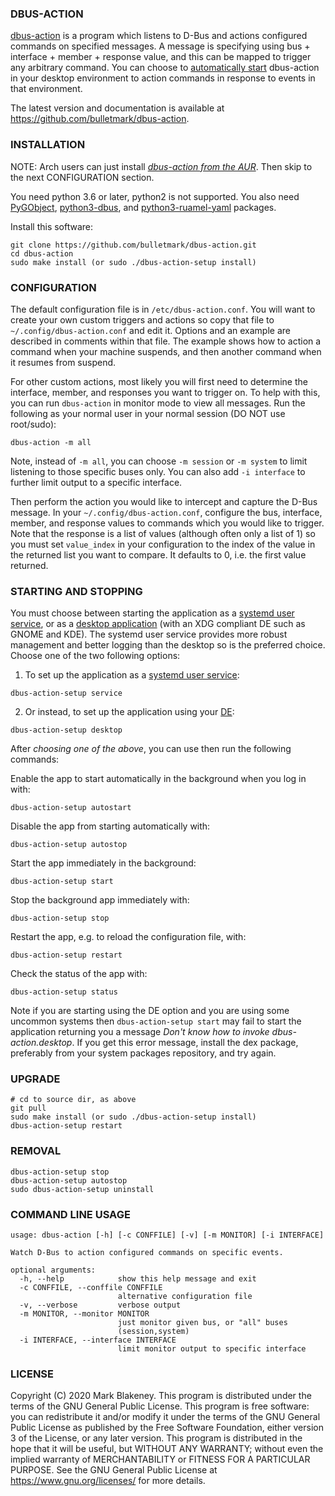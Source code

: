 ### DBUS-ACTION

[dbus-action][REPO] is a program which listens to D-Bus and actions
configured commands on specified messages. A message is specifying using
bus + interface + member + response value, and this can be mapped to
trigger any arbitrary command. You can choose to [automatically
start](https://specifications.freedesktop.org/autostart-spec/autostart-spec-latest.html)
dbus-action in your desktop environment to action commands in response
to events in that environment.

The latest version and documentation is available at
https://github.com/bulletmark/dbus-action.

### INSTALLATION

NOTE: Arch users can just install [_dbus-action from the
AUR_][AUR]. Then skip to the next CONFIGURATION section.

You need python 3.6 or later, python2 is not supported. You also need
[PyGObject](https://pypi.org/project/PyGObject/),
[python3-dbus](https://pypi.org/project/dbus-python/),
and [python3-ruamel-yaml](https://pypi.org/project/ruamel.yaml/)
packages.

Install this software:

    git clone https://github.com/bulletmark/dbus-action.git
    cd dbus-action
    sudo make install (or sudo ./dbus-action-setup install)

### CONFIGURATION

The default configuration file is in `/etc/dbus-action.conf`. You will
want to create your own custom triggers and actions so copy that file to
`~/.config/dbus-action.conf` and edit it. Options and an example are
described in comments within that file. The example shows how to action
a command when your machine suspends, and then another command when it
resumes from suspend.

For other custom actions, most likely you will first need to determine
the interface, member, and responses you want to trigger on. To help
with this, you can run `dbus-action` in monitor mode to view all
messages. Run the following as your normal user in your normal session
(DO NOT use root/sudo):

    dbus-action -m all

Note, instead of `-m all`, you can choose `-m session` or `-m system` to
limit listening to those specific buses only. You can also add `-i
interface` to further limit output to a specific interface.

Then perform the action you would like to intercept and capture the
D-Bus message. In your `~/.config/dbus-action.conf`, configure the bus,
interface, member, and response values to commands which you would like
to trigger. Note that the response is a list of values (although often
only a list of 1) so you must set `value_index` in your configuration to
the index of the value in the returned list you want to compare. It
defaults to 0, i.e. the first value returned.

### STARTING AND STOPPING

You must choose between starting the application as a [systemd user
service](https://wiki.archlinux.org/index.php/Systemd/User), or as a
[desktop
application](https://specifications.freedesktop.org/autostart-spec/autostart-spec-latest.html)
(with an XDG compliant DE such as GNOME and KDE). The systemd user
service provides more robust management and better logging than the
desktop so is the preferred choice. Choose one of the two following
options:

1. To set up the application as a [systemd user
   service](https://wiki.archlinux.org/index.php/Systemd/User):

````
dbus-action-setup service
````

2. Or instead, to set up the application using your
   [DE](https://specifications.freedesktop.org/autostart-spec/autostart-spec-latest.html):

````
dbus-action-setup desktop
````

After *choosing one of the above*, you can use then run the following commands:

Enable the app to start automatically in the background when you
log in with:

    dbus-action-setup autostart

Disable the app from starting automatically with:

    dbus-action-setup autostop

Start the app immediately in the background:

    dbus-action-setup start

Stop the background app immediately with:

    dbus-action-setup stop

Restart the app, e.g. to reload the configuration file, with:

    dbus-action-setup restart

Check the status of the app with:

    dbus-action-setup status

Note if you are starting using the DE option and you are using some
uncommon systems then `dbus-action-setup start` may fail
to start the application returning you a message _Don't know how to
invoke dbus-action.desktop_. If you get this error message,
install the dex package, preferably from your system packages
repository, and try again.

### UPGRADE

    # cd to source dir, as above
    git pull
    sudo make install (or sudo ./dbus-action-setup install)
    dbus-action-setup restart

### REMOVAL

    dbus-action-setup stop
    dbus-action-setup autostop
    sudo dbus-action-setup uninstall

### COMMAND LINE USAGE

```
usage: dbus-action [-h] [-c CONFFILE] [-v] [-m MONITOR] [-i INTERFACE]

Watch D-Bus to action configured commands on specific events.

optional arguments:
  -h, --help            show this help message and exit
  -c CONFFILE, --conffile CONFFILE
                        alternative configuration file
  -v, --verbose         verbose output
  -m MONITOR, --monitor MONITOR
                        just monitor given bus, or "all" buses
                        (session,system)
  -i INTERFACE, --interface INTERFACE
                        limit monitor output to specific interface
```

### LICENSE

Copyright (C) 2020 Mark Blakeney. This program is distributed under the
terms of the GNU General Public License.
This program is free software: you can redistribute it and/or modify it
under the terms of the GNU General Public License as published by the
Free Software Foundation, either version 3 of the License, or any later
version.
This program is distributed in the hope that it will be useful, but
WITHOUT ANY WARRANTY; without even the implied warranty of
MERCHANTABILITY or FITNESS FOR A PARTICULAR PURPOSE. See the GNU General
Public License at <https://www.gnu.org/licenses/> for more details.

[REPO]: https://github.com/bulletmark/dbus-action/
[AUR]: https://aur.archlinux.org/packages/dbus-action/

<!-- vim: se ai syn=markdown: -->
